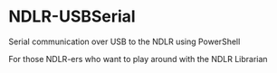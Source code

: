 # NDLR-USBSerial
Serial communication over USB to the NDLR using PowerShell

For those NDLR-ers who want to play around with the NDLR Librarian
